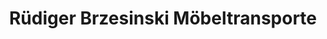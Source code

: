 ---
title: "Rüdiger Brzesinski Möbeltransporte"
url: /luedenscheid/ruediger-brzesinski-moebeltransporte/
shop: Allgemein
---